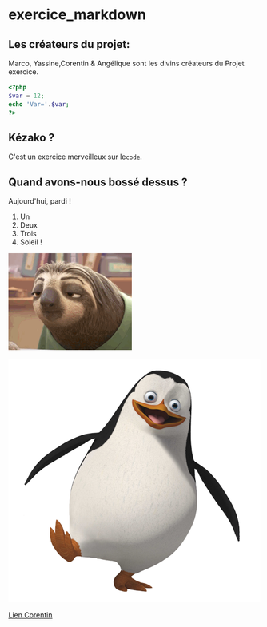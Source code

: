 # exercice_markdown

## Les créateurs du projet: 
Marco, Yassine,Corentin & Angélique sont les divins créateurs du Projet exercice.</span> 

``` php
<?php
$var = 12;
echo 'Var='.$var;
?>
```


## Kézako ? 
C'est un exercice merveilleux sur le`code`.

## Quand avons-nous bossé dessus ? 
Aujourd'hui, pardi ! 

1. Un
2. Deux
3. Trois
4. Soleil !

![iut](/drole.gif)

![iut](/pinguouin.png)

[Lien Corentin](/corentin.md)
